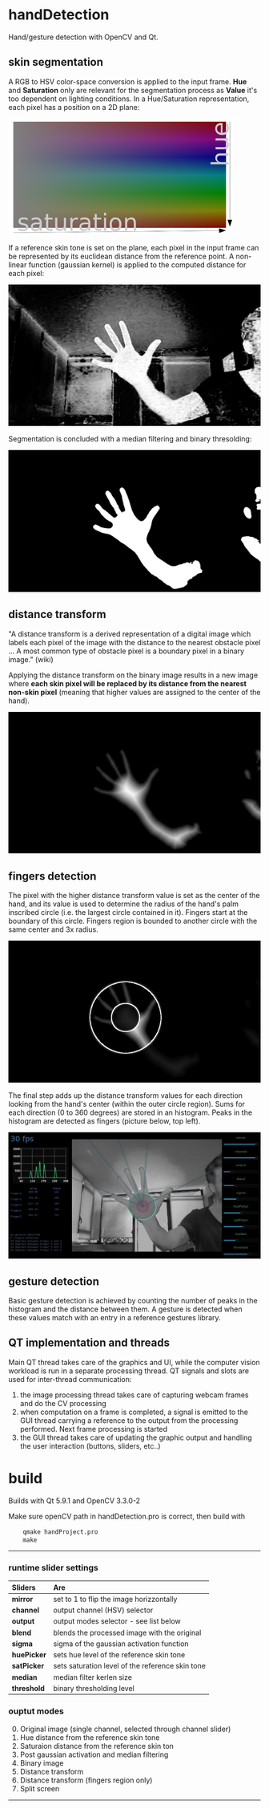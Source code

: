 # handDetection
Hand/gesture detection with OpenCV and Qt.

## skin segmentation
A RGB to HSV color-space conversion is applied to the input frame. **Hue** and **Saturation** only are relevant for the segmentation process as **Value** it's too dependent on lighting conditions.
In a Hue/Saturation representation, each pixel has a position on a 2D plane:

![hue/saturation space](pics/hueSatSpace.png)

If a reference skin tone is set on the plane, each pixel in the input frame can be represented by its euclidean distance from the reference point. A non-linear function (gaussian kernel) is applied to the computed distance for each pixel:

![distance from reference skin tone + gaussian kernel](pics/gaussian.png)

Segmentation is concluded with a median filtering and binary thresolding:

![binary threshold](pics/binary.png)

## distance transform
"A distance transform is a derived representation of a digital image which labels each pixel of the image with the distance to the nearest obstacle pixel ... A most common type of obstacle pixel is a boundary pixel in a binary image." (wiki)

Applying the distance transform on the binary image results in a new image where **each skin pixel will be replaced by its distance from the nearest non-skin pixel** (meaning that higher values are assigned to the center of the hand).

![distance transform](pics/distanceTransform.png)

## fingers detection
The pixel with the higher distance transform value is set as the center of the hand, and its value is used to determine the radius of the hand's palm inscribed circle (i.e. the largest circle contained in it). Fingers start at the boundary of this circle. Fingers region is bounded to another circle with the same center and 3x radius.

![fingers ROI](pics/fingers.png)

The final step adds up the distance transform values for each direction looking from the hand's center (within the outer circle region). Sums for each direction (0 to 360 degrees) are stored in an histogram. Peaks in the histogram are detected as fingers (picture below, top left).

![hand profile histogram](pics/handProfile.png)

## gesture detection

Basic gesture detection is achieved by counting the number of peaks in the histogram and the distance between them. A gesture is detected when these values match with an entry in a reference gestures library.

## QT implementation and threads
Main QT thread takes care of the graphics and UI, while the computer vision workload is run in a separate processing thread. QT signals and slots are used for inter-thread communication:
1. the image processing thread takes care of capturing webcam frames and do the CV processing
2. when computation on a frame is completed, a signal is emitted to the GUI thread carrying a reference to the output from the processing performed. Next frame processing is started
3. the GUI thread takes care of updating the graphic output and handling the user interaction (buttons, sliders, etc..)


# build
Builds with Qt 5.9.1 and OpenCV 3.3.0-2

Make sure openCV path in handDetection.pro is correct, then build with 

        qmake handProject.pro
        make


---

### runtime slider settings
| Sliders | Are |
| :--- | :--- |
| **mirror** | set to 1 to flip the image horizzontally |
| **channel** | output channel (HSV) selector |
| **output** | output modes selector - see list below |
| **blend** | blends the processed image with the original|
| **sigma** | sigma of the gaussian activation function |
| **huePicker** | sets hue level of the reference skin tone |
| **satPicker** | sets saturation level of the reference skin tone |
| **median**  | median filter kerlen size |
| **threshold** | binary thresholding level |

### ouptut modes
0. Original image (single channel, selected through channel slider)
1. Hue distance from the reference skin tone
2. Saturaion distance from the reference skin ton
3. Post gaussian activation and median filtering
4. Binary image
4. Distance transform
5. Distance transform (fingers region only)
6. Split screen

---
